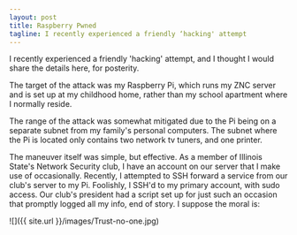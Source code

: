 ```yaml
---
layout: post
title: Raspberry Pwned
tagline: I recently experienced a friendly ‘hacking' attempt
---
```


I recently experienced a friendly 'hacking' attempt, and I thought I would share the details here, for posterity.

The target of the attack was my Raspberry Pi, which runs my ZNC server and is set up at my childhood home, rather than my school apartment where I normally reside.

The range of the attack was somewhat mitigated due to the Pi being on a separate subnet from my family's personal computers. The subnet where the Pi is located only contains two network tv tuners, and one printer.

The maneuver itself was simple, but effective. As a member of Illinois State's Network Security club, I have an account on our server that I make use of occasionally. Recently, I attempted to SSH forward a service from our club's server to my Pi. Foolishly, I SSH'd to my primary account, with sudo access. Our club's president had a script set up for just such an occasion that promptly logged all my info, end of story. I suppose the moral is:

![]({{ site.url }}/images/Trust-no-one.jpg)